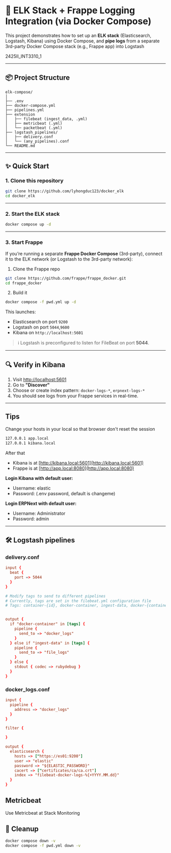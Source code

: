 # 🚣 ELK Stack + Frappe Logging Integration (via Docker Compose)

This project demonstrates how to set up an **ELK stack** (Elasticsearch, Logstash, Kibana) using Docker Compose, and **pipe logs** from a separate 3rd-party Docker Compose stack (e.g., Frappe app) into Logstash

2425II_INT3310_1

---

## 📦 Project Structure

```
elk-compose/
│
├── .env
├── docker-compose.yml
├── pipelines.yml
├── extension
│   ├── filebeat (ingest_data, .yml)
│   ├── metricbeat (.yml)
│   └── packetbeat (.yml)
├── logstash_pipelines/
│   ├── delivery.conf
│   └── (any_pipelines).conf
└── README.md
```

---

## ✨ Quick Start

### 1. Clone this repository

```bash
git clone https://github.com/lyhongduc123/docker_elk
cd docker_elk
```

---

### 2. Start the ELK stack

```bash
docker compose up -d
```

---

### 3. Start Frappe

If you’re running a separate **Frappe Docker Compose** (3rd-party), connect it to the ELK network (or Logstash to the 3rd-party network):

1. Clone the Frappe repo

```bash
git clone https://github.com/frappe/frappe_docker.git
cd frappe_docker
```

2. Build it

```bash
docker compose -f pwd.yml up -d
```

This launches:

- Elasticsearch on port `9200`
- Logstash on port `5044`,`9600`
- Kibana on `http://localhost:5601`

> ℹ️ Logstash is preconfigured to listen for FileBeat on port **5044**.
---

## 🔍 Verify in Kibana

1. Visit [http://localhost:5601](http://localhost:5601)
2. Go to **"Discover"**
3. Choose or create index pattern: `docker-logs-*`, `erpnext-logs-*`
4. You should see logs from your Frappe services in real-time.

---
## Tips
Change your hosts in your local so that browser don't reset the session
```bash
127.0.0.1 app.local
127.0.0.1 kibana.local
```
After that 
- Kibana is at [http://kibana.local:5601](http://kibana.local:5601)
- Frappe is at [http://app.local:8080](http://app.local:8080)

**Login Kibana with default user:**
- Username: elastic
- Password: (.env password, default is changeme)

**Login ERPNext with default user:**
- Username: Administrator
- Password: admin
---

## 🛠️ Logstash pipelines

### delivery.conf
```conf
input {
  beat {
    port => 5044
  }
}

# Modify tags to send to different pipelines
# Currently, tags are set in the filebeat.yml configuration file
# Tags: container-{id}, docker-container, ingest-data, docker-{container-name}


output {
  if "docker-container" in [tags] {
    pipeline {
      send_to => "docker_logs"
    }
  } else if "ingest-data" in [tags] {
    pipeline {
      send_to => "file_logs"
    }
  } else {
    stdout { codec => rubydebug }
  }
}

```
### docker_logs.conf
```conf
input {
  pipeline {
    address => "docker_logs"
  }
}

filter {

}

output {
  elasticsearch {
    hosts => ["https://es01:9200"]
    user => "elastic"
    password => "${ELASTIC_PASSWORD}"
    cacert => ["certificates/ca/ca.crt"]
    index => "filebeat-docker-logs-%{+YYYY.MM.dd}"
  }
}

```


## Metricbeat
Use Metricbeat at Stack Monitoring


## 💜 Cleanup

```bash
docker compose down -v
docker compose -f pwd.yml down -v
```